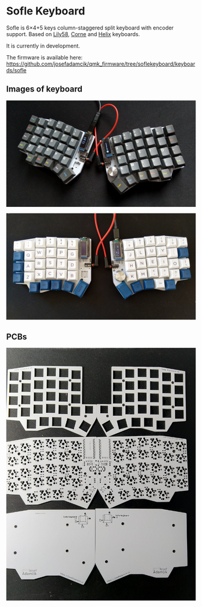 # Sofle Keyboard

Sofle is 6×4+5 keys column-staggered split keyboard with encoder support. Based on [Lily58](https://github.com/kata0510/Lily58), [Corne](https://github.com/foostan/crkbd) and [Helix](https://github.com/MakotoKurauchi/helix) keyboards.

It is currently in development.

The firmware is available here: https://github.com/josefadamcik/qmk_firmware/tree/soflekeyboard/keyboards/sofle

## Images of keyboard

![SofleKeyboard](Images/IMG_20200126_114622.jpg)

![SofleKeyboard](Images/IMG_20191110_131443.jpg)

## PCBs

![SofleKeyboard PCB](Images/IMG_20191104_202757.jpg)
